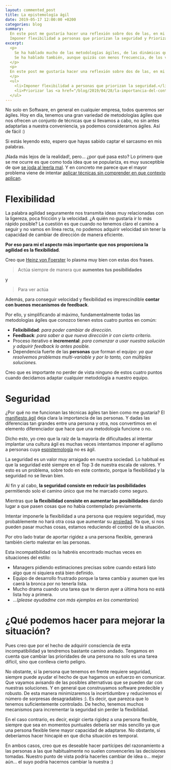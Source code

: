 ```yaml
---
layout: commented_post
title: La epistemología ágil
date: 2019-05-17 12:00:00 +0200
categories: blog
summary:
  En este post me gustaría hacer una reflexión sobre dos de las, en mi opinión, principales causas de frustración al intentar aplicar las metodologías ágiles.
  Imponer flexibilidad a personas que priorizan la seguridad y Priorizar las metodologías y técnicas frente a la epistemología.
excerpt:
  <p>
    Se ha hablado mucho de las metodologías ágiles, de las dinámicas que pueden hacer que los equipos funcionen mejor.
    Se ha hablado también, aunque quizás con menos frecuencia, de los valores se predican desde el <a href="https://agilemanifesto.org">manifiesto ágil</a>.
  </p>
  <p>
  En este post me gustaría hacer una reflexión sobre dos de las, en mi opinión, principales causas de frustración al intentar aplicar las metodologías ágiles.
  </p>
  <ul>
    <li>Imponer flexibilidad a personas que priorizan la seguridad.</li>
    <li>Priorizar las <a href="/blog/2019/04/28/la-importancia-del-contexto#contexto-o-metodología">metodologías y técnicas frente a la epistemología.</a></li>
  </ul>
---
```


No solo en Software, en general en cualquier empresa, todos queremos ser ágiles. Hoy en día, tenemos una gran variedad
de metodologías ágiles que nos ofrecen un conjunto de técnicas que si llevamos a cabo, no sin antes adaptarlas a nuestra conveniencia,
ya podemos considerarnos ágiles. Así de fácil :)

Si estás leyendo esto, espero que hayas sabido captar el sarcasmo en mis palabras.

¡Nada más lejos de la realidad!, pero... ¿por qué pasa esto? Lo primero que se me ocurre es que como toda idea que se populariza,
es muy susceptible de que [se joda al leerla mal](/blog/2015/01/30/de-leer-libros-mal-y-de-joderlos).
Y en concreto me parece que el mayor problema viene de intentar [aplicar técnicas sin comprender en que contexto aplican](/blog/2019/04/28/la-importancia-del-contexto#por-qué-esto-es-tan-importante-para-hacer-software).



# Flexibilidad

La palabra agilidad seguramente nos transmita ideas muy relacionadas con la ligereza, poca fricción y la velocidad.
¿A quién no gustaría ir lo más rápido posible? La cuestión es que cuando no tenemos claro el camino a seguir y no vamos en línea recta,
no podemos adquirir velocidad sin tener la capacidad de cambiar de dirección de manera eficiente.

**Por eso para mi el aspecto más importante que nos proporciona la agilidad es la flexibilidad**.


Creo que [Heinz von Foerster](https://es.wikipedia.org/wiki/Heinz_von_Foerster) lo plasma muy bien con estas dos frases.

> Actúa siempre de manera que **aumentes tus posibilidades**

y

> Para ver actúa

Además, para conseguir velocidad y flexibilidad es imprescindible **contar con buenos mecanismos de feedback**.

Por ello, y simplificando al máximo, fundamentalmente todas las metodologías ágiles que conozco tienen estos cuatro puntos en común:

* **Felixibilidad**: _para poder cambiar de dirección._
* **Feedback**: _para saber a que nueva dirección ir con cierto criterio._
* Proceso iterativo e **incremental**: _para comenzar a usar nuestra solución y adquirir feedback lo antes posible._
* Dependencia fuerte de las **personas** que forman el equipo: _ya que resolvemos problemas multi-variable y por lo tanto, con múltiples soluciones._

Creo que es importante no perder de vista ninguno de estos cuatro puntos cuando decidamos adaptar cualquier metodología a nuestro equipo.

# Seguridad

¿Por qué no me funcionan las técnicas ágiles tan bien como me gustaría?
El [manifiesto ágil](https://agilemanifesto.org/) deja clara la importancia de las personas.
Y dadas las diferencias tan grandes entre una persona y otra, nos convertimos en el elemento diferenciador que hace que una metodología funcione o no.

Dicho esto, yo creo que la raíz de la mayoría de dificultades al intentar implantar una cultura ágil es muchas veces intentamos imponer el agilismo a personas cuya
[espistemología](/blog/2019/04/28/la-importancia-del-contexto#epistemología) no es ágil.

La seguridad es un valor muy arraigado en nuestra sociedad. Lo habitual es que la seguridad esté siempre en el Top 3 de nuestra escala de valores.
Y esto es un problema, sobre todo en este contexto, porque la flexibilidad y la seguridad no se llevan bien.

Al fin y al cabo, **la seguridad consiste en reducir las posibilidades** permitiendo solo el camino único que me he marcado como seguro.

Mientras que **la flexibilidad consiste en aumentar las posibilidades** dando lugar a que pasen cosas que no había contemplado previamente.

Intentar imponerle la flexibilidad a una persona que requiere seguridad, muy probablemente no hará otra cosa que aumentar su
[ansiedad](/blog/2019/04/29/kiss-y-yagni-en-contexto#con-respecto-a-anticipar). Ya que, si nos pueden pasar muchas cosas, estamos reduciendo el control de la situación.

Por otro lado tratar de aportar rigidez a una persona flexible, generará también cierto malestar en las personas.

Esta incompatibilidad os la habréis encontrado muchas veces en situaciones del estilo:

* Managers pidiendo estimaciones precisas sobre cuando estará listo algo que ni siquiera está bien definido.
* Equipo de desarrollo frustrado porque la tarea cambia y asumen que les caerá la bronca por no tenerla lista.
* Mucho drama cuando una tarea que te dieron ayer a última hora no está lista hoy a primera.
* ...(_please ayudadme con más ejemplos en los comentarios_)

# ¿Qué podemos hacer para mejorar la situación?

Pues creo que por el hecho de adquirir consciencia de esta incompatibilidad ya tendremos bastante camino andado.
Tengamos en cuenta que cambiar las prioridades de una persona no solo es una tarea difícil, sino que conlleva cierto peligro.

No obstante, si la persona que tenemos en frente requiere seguridad, siempre puede ayudar el hecho de que hagamos un esfuerzo en comunicar.
Que vayamos avisando de las posibles alternativas que se pueden dar con nuestras soluciones. Y en general que construyamos software predecible y robusto.
De esta manera minimizaremos la incertidumbre y reduciremos el número de sorpresas desagradables :). Es decir, que parezca que lo tenemos suficientemente controlado.
De hecho, tenemos muchos mecanismos para incrementar la seguridad sin perder la flexibilidad.

En el caso contrario, es decir, exigir cierta rigidez a una persona flexible, siempre que sea en momentos puntuales debería ser más sencillo ya que una persona flexible tiene mayor capacidad de adaptarse.
No obstante, sí deberíamos hacer hincapié en que dicha situación es temporal.

En ambos casos, creo que es deseable hacer partícipes del razonamiento a las personas a las que habitualmente no suelen convencerles las decisiones tomadas.
Nuestro punto de vista podría hacerles cambiar de idea o... mejor aún... el suyo podría hacernos cambiar la nuestra :)
